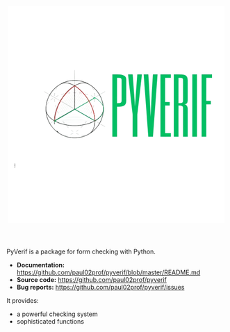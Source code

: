 <h1 align="center">
<img src="https://github.com/paul02prof/pyverif/blob/master/P-removebg-preview.png" width="500">
</h1><br>



PyVerif is a  package for form checking with Python.


- **Documentation:** https://github.com/paul02prof/pyverif/blob/master/README.md
- **Source code:** https://github.com/paul02prof/pyverif
- **Bug reports:** https://github.com/paul02prof/pyverif/issues

It provides:

- a powerful checking system
- sophisticated  functions

